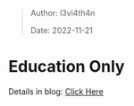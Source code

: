 > Author: l3vi4th4n
>
> Date: 2022-11-21



# Education Only

Details in blog: [Click Here](https://kelpie.top/2022/11/15/%5BRed%20Team%20Development%5D%20Phishing/)